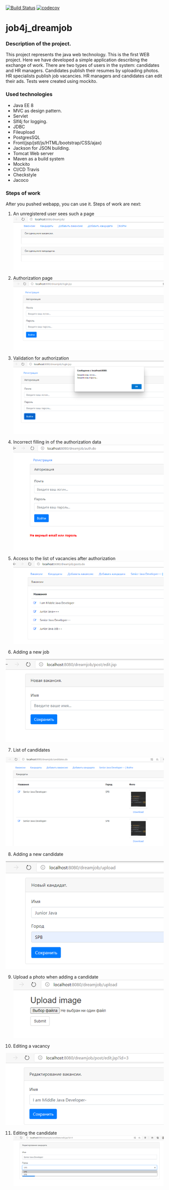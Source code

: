 [![Build Status](https://travis-ci.org/dmitriyermoshin19/job4j_dreamjob.svg?branch=main)](https://travis-ci.org/dmitriyermoshin19/job4j_dreamjob)
[![codecov](https://codecov.io/gh/dmitriyermoshin19/job4j_dreamjob/branch/main/graph/badge.svg?token=XPI7L62HIC)](https://codecov.io/gh/dmitriyermoshin19/job4j_dreamjob)
# job4j_dreamjob
### Description of the project.
This project represents the java web technology. This is the first WEB project. Here we have developed a simple application describing the exchange of work. There are two types of users in the system: candidates and HR managers. Candidates publish their resumes by uploading photos. HR specialists publish job vacancies. HR managers and candidates can edit their ads. Tests were created using mockito.

### Used technologies
- Java EE 8
- MVC as design pattern.
- Servlet
- Slf4j for logging.
- JDBC
- Fileupload
- PostgresSQL
- Front(jsp/jstl/js/HTML/bootstrap/CSS/ajax)
- Jackson for JSON building.
- Tomcat Web server
- Maven as a build system
- Mockito
- CI/CD Travis
- Checkstyle
- Jacoco

### Steps of work
After you pushed webapp, you can use it. Steps of work are next:
1. An unregistered user sees such a page
![Иллюстрация к проекту](screenshots/Screenshot_4.png "главная страница")


2. Authorization page
![Иллюстрация к проекту](screenshots/Screenshot_5.png "вход")


3. Validation for authorization
![Иллюстрация к проекту](screenshots/Screenshot_6.png "заполнить поля для входа")


4. Incorrect filling in of the authorization data
![Иллюстрация к проекту](screenshots/Screenshot_7.png "ошибка входа")


5. Access to the list of vacancies after authorization
![Иллюстрация к проекту](screenshots/Screenshot_8.png "вакансии")


6. Adding a new job

![Иллюстрация к проекту](screenshots/Screenshot_9.png "добавление вакансии")
   

7. List of candidates

![Иллюстрация к проекту](screenshots/Screenshot_3.png "список кандидатов")


8. Adding a new candidate


 ![Иллюстрация к проекту](screenshots/Screenshot_11.png "добавление кандидата")


9. Upload a photo when adding a candidate
![Иллюстрация к проекту](screenshots/Screenshot_10.png "загрузка фото")


10. Editing a vacancy

![Иллюстрация к проекту](screenshots/Screenshot_12.png "редактирование вакансии")



11. Editing the candidate
![Иллюстрация к проекту](screenshots/Screenshot_13.png "редактирование кндидата")
